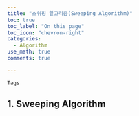 ```yaml
---
title: "스위핑 알고리즘(Sweeping Algorithm)"
toc: true
toc_label: "On this page"
toc_icon: "chevron-right"
categories:
  - Algorithm
use_math: true
comments: true

---
```


`Tags` 

## 1. Sweeping Algorithm





